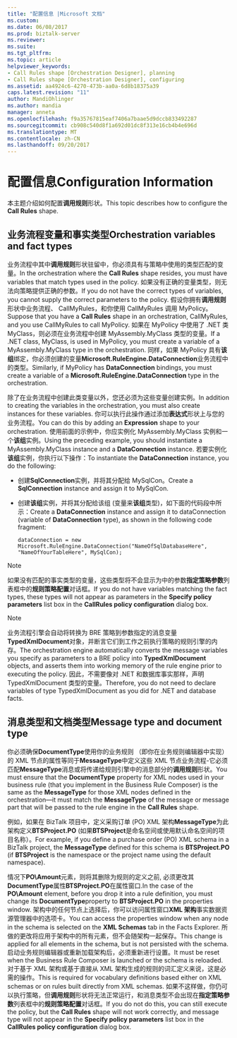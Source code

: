 ```yaml
---
title: "配置信息 |Microsoft 文档"
ms.custom: 
ms.date: 06/08/2017
ms.prod: biztalk-server
ms.reviewer: 
ms.suite: 
ms.tgt_pltfrm: 
ms.topic: article
helpviewer_keywords:
- Call Rules shape [Orchestration Designer], planning
- Call Rules shape [Orchestration Designer], configuring
ms.assetid: aa4924c6-4270-473b-aa0a-6d8b18375a39
caps.latest.revision: "11"
author: MandiOhlinger
ms.author: mandia
manager: anneta
ms.openlocfilehash: f9a35767815eaf7406a7baae5d9dccb833492287
ms.sourcegitcommit: cb908c540d8f1a692d01dc8f313e16cb4b4e696d
ms.translationtype: MT
ms.contentlocale: zh-CN
ms.lasthandoff: 09/20/2017
---
```

# <a name="configuration-information"></a><span data-ttu-id="d2e4f-102">配置信息</span><span class="sxs-lookup"><span data-stu-id="d2e4f-102">Configuration Information</span></span>
<span data-ttu-id="d2e4f-103">本主题介绍如何配置**调用规则**形状。</span><span class="sxs-lookup"><span data-stu-id="d2e4f-103">This topic describes how to configure the **Call Rules** shape.</span></span>  
  
## <a name="orchestration-variables-and-fact-types"></a><span data-ttu-id="d2e4f-104">业务流程变量和事实类型</span><span class="sxs-lookup"><span data-stu-id="d2e4f-104">Orchestration variables and fact types</span></span>  
 <span data-ttu-id="d2e4f-105">业务流程中其中**调用规则**形状驻留中，你必须具有与策略中使用的类型匹配的变量。</span><span class="sxs-lookup"><span data-stu-id="d2e4f-105">In the orchestration where the **Call Rules** shape resides, you must have variables that match types used in the policy.</span></span> <span data-ttu-id="d2e4f-106">如果没有正确的变量类型，则无法向策略提供正确的参数。</span><span class="sxs-lookup"><span data-stu-id="d2e4f-106">If you do not have the correct types of variables, you cannot supply the correct parameters to the policy.</span></span> <span data-ttu-id="d2e4f-107">假设你拥有**调用规则**形状中业务流程、 CallMyRules，和你使用 CallMyRules 调用 MyPolicy。</span><span class="sxs-lookup"><span data-stu-id="d2e4f-107">Suppose that you have a **Call Rules** shape in an orchestration, CallMyRules, and you use CallMyRules to call MyPolicy.</span></span> <span data-ttu-id="d2e4f-108">如果在 MyPolicy 中使用了 .NET 类 MyClass，则必须在业务流程中创建 MyAssembly.MyClass 类型的变量。</span><span class="sxs-lookup"><span data-stu-id="d2e4f-108">If a .NET class, MyClass, is used in MyPolicy, you must create a variable of a MyAssembly.MyClass type in the orchestration.</span></span> <span data-ttu-id="d2e4f-109">同样，如果 MyPolicy 具有**该组**绑定，你必须创建的变量**Microsoft.RuleEngine.DataConnection**业务流程中的类型。</span><span class="sxs-lookup"><span data-stu-id="d2e4f-109">Similarly, if MyPolicy has **DataConnection** bindings, you must create a variable of a **Microsoft.RuleEngine.DataConnection** type in the orchestration.</span></span>  
  
 <span data-ttu-id="d2e4f-110">除了在业务流程中创建此类变量以外，您还必须为这些变量创建实例。</span><span class="sxs-lookup"><span data-stu-id="d2e4f-110">In addition to creating the variables in the orchestration, you must also create instances for these variables.</span></span> <span data-ttu-id="d2e4f-111">你可以执行此操作通过添加**表达式**形状上与您的业务流程。</span><span class="sxs-lookup"><span data-stu-id="d2e4f-111">You can do this by adding an **Expression** shape to your orchestration.</span></span> <span data-ttu-id="d2e4f-112">使用前面的示例中，你应实例化 MyAssembly.MyClass 实例和一个**该组**实例。</span><span class="sxs-lookup"><span data-stu-id="d2e4f-112">Using the preceding example, you should instantiate a MyAssembly.MyClass instance and a **DataConnection** instance.</span></span> <span data-ttu-id="d2e4f-113">若要实例化**该组**实例，你执行以下操作：</span><span class="sxs-lookup"><span data-stu-id="d2e4f-113">To instantiate the **DataConnection** instance, you do the following:</span></span>  
  
-   <span data-ttu-id="d2e4f-114">创建**SqlConnection**实例，并将其分配给 MySqlCon。</span><span class="sxs-lookup"><span data-stu-id="d2e4f-114">Create a **SqlConnection** instance and assign it to MySqlCon.</span></span>  
  
-   <span data-ttu-id="d2e4f-115">创建**该组**实例，并将其分配给该组 (变量来**该组**类型)，如下面的代码段中所示：</span><span class="sxs-lookup"><span data-stu-id="d2e4f-115">Create a **DataConnection** instance and assign it to dataConnection (variable of **DataConnection** type), as shown in the following code fragment:</span></span>  
  
    ```  
    dataConnection = new Microsoft.RuleEngine.DataConnection("NameOfSqlDatabaseHere", "NameOfYourTableHere", MySqlCon);  
    ```  
  
> [!NOTE]
>  <span data-ttu-id="d2e4f-116">如果没有匹配的事实类型的变量，这些类型将不会显示为中的参数**指定策略参数**列表框中的**规则策略配置**对话框。</span><span class="sxs-lookup"><span data-stu-id="d2e4f-116">If you do not have variables matching the fact types, these types will not appear as parameters in the **Specify policy parameters** list box in the **CallRules policy configuration** dialog box.</span></span>  
  
> [!NOTE]
>  <span data-ttu-id="d2e4f-117">业务流程引擎会自动将转换为 BRE 策略到参数指定的消息变量**TypedXmlDocument**对象，并断言它们到工作之前执行策略的规则引擎的内存。</span><span class="sxs-lookup"><span data-stu-id="d2e4f-117">The orchestration engine automatically converts the message variables you specify as parameters to a BRE policy into **TypedXmlDocument** objects, and asserts them into working memory of the rule engine prior to executing the policy.</span></span> <span data-ttu-id="d2e4f-118">因此，不需要像对 .NET 和数据库事实那样，声明 TypedXmlDocument 类型的变量。</span><span class="sxs-lookup"><span data-stu-id="d2e4f-118">Therefore, you do not need to declare variables of type TypedXmlDocument as you did for .NET and database facts.</span></span>  
  
## <a name="message-type-and-document-type"></a><span data-ttu-id="d2e4f-119">消息类型和文档类型</span><span class="sxs-lookup"><span data-stu-id="d2e4f-119">Message type and document type</span></span>  
 <span data-ttu-id="d2e4f-120">你必须确保**DocumentType**使用你的业务规则 （即你在业务规则编辑器中实现） 的 XML 节点的属性等同于**MessageType**中定义这些 XML 节点业务流程-它必须匹配**MessageType**消息或将传递给规则引擎中的消息部分的**调用规则**形状。</span><span class="sxs-lookup"><span data-stu-id="d2e4f-120">You must ensure that the **DocumentType** property for XML nodes used in your business rule (that you implement in the Business Rule Composer) is the same as the **MessageType** for those XML nodes defined in the orchestration—it must match the **MessageType** of the message or message part that will be passed to the rule engine in the **Call Rules** shape.</span></span>  
  
 <span data-ttu-id="d2e4f-121">例如，如果在 BizTalk 项目中，定义采购订单 (PO) XML 架构**MessageType**为此架构定义**BTSProject.PO** (如果**BTSProject**是命名空间或使用默认命名空间的项目名称）。</span><span class="sxs-lookup"><span data-stu-id="d2e4f-121">For example, if you define a purchase order (PO) XML schema in a BizTalk project, the **MessageType** defined for this schema is **BTSProject.PO** (if **BTSProject** is the namespace or the project name using the default namespace).</span></span>  
  
 <span data-ttu-id="d2e4f-122">情况下**PO\Amount**元素，则将其删除为规则的定义之前, 必须更改其**DocumentType**属性**BTSProject.PO**在属性窗口.</span><span class="sxs-lookup"><span data-stu-id="d2e4f-122">In the case of the **PO\Amount** element, before you drop it into a rule definition, you must change its **DocumentType**property to **BTSProject.PO** in the properties window.</span></span> <span data-ttu-id="d2e4f-123">架构中的任何节点上选择后，你可以访问属性窗口**XML 架构**事实数据资源管理器中的选项卡。</span><span class="sxs-lookup"><span data-stu-id="d2e4f-123">You can access the properties window when any node in the schema is selected on the **XML Schemas** tab in the Facts Explorer.</span></span> <span data-ttu-id="d2e4f-124">所做的更改将应用于架构中的所有元素，但不会随架构一起保存。</span><span class="sxs-lookup"><span data-stu-id="d2e4f-124">This change is applied for all elements in the schema, but is not persisted with the schema.</span></span> <span data-ttu-id="d2e4f-125">启动业务规则编辑器或重新加载架构后，必须重新进行设置。</span><span class="sxs-lookup"><span data-stu-id="d2e4f-125">It must be reset when the Business Rule Composer is launched or the schema is reloaded.</span></span> <span data-ttu-id="d2e4f-126">对于基于 XML 架构或基于直接从 XML 架构生成的规则的词汇定义来说，这是必需的操作。</span><span class="sxs-lookup"><span data-stu-id="d2e4f-126">This is required for vocabulary definitions based either on XML schemas or on rules built directly from XML schemas.</span></span> <span data-ttu-id="d2e4f-127">如果不这样做，你仍可以执行策略，但**调用规则**形状将无法正常运行，和消息类型不会出现在**指定策略参数**列表框中的**规则策略配置**对话框。</span><span class="sxs-lookup"><span data-stu-id="d2e4f-127">If you do not do this, you can still execute the policy, but the **Call Rules** shape will not work correctly, and message type will not appear in the **Specify policy parameters** list box in the **CallRules policy configuration** dialog box.</span></span>